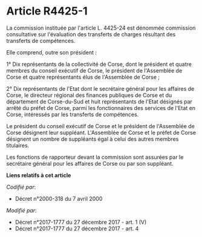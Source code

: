 # Article R4425-1

La commission instituée par l'article L. 4425-24 est dénommée commission consultative sur l'évaluation des transferts de
charges résultant des transferts de compétences.

Elle comprend, outre son président :

1° Dix représentants de la collectivité de Corse, dont le président et quatre membres du conseil exécutif de Corse, le
président de l'Assemblée de Corse et quatre représentants élus de l'Assemblée de Corse ;

2° Dix représentants de l'Etat dont le secrétaire général pour les affaires de Corse, le directeur régional des finances
publiques de Corse et du département de Corse-du-Sud et huit représentants de l'Etat désignés par arrêté du préfet de Corse,
parmi les fonctionnaires des services de l'Etat en Corse, intéressés par les transferts de compétences.

Le président du conseil exécutif de Corse et le président de l'Assemblée de Corse désignent leur suppléant. L'Assemblée de
Corse et le préfet de Corse désignent un nombre de suppléants égal à celui des autres membres titulaires.

Les fonctions de rapporteur devant la commission sont assurées par le secrétaire général pour les affaires de Corse ou par
son suppléant.

**Liens relatifs à cet article**

_Codifié par_:

  - Décret n°2000-318 du 7 avril 2000

_Modifié par_:

  - Décret n°2017-1777 du 27 décembre 2017 - art. 1 (V)
  - Décret n°2017-1777 du 27 décembre 2017 - art. 4
